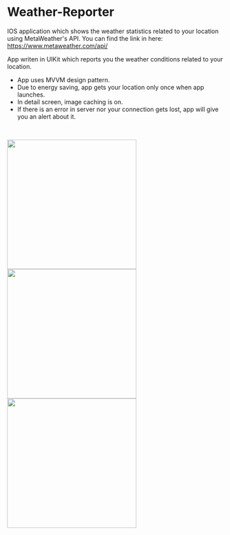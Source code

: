 # Weather-Reporter
IOS application which shows the weather statistics related to your location using MetaWeather's API. You can find the link in here: https://www.metaweather.com/api/

App writen in UIKit which reports you the weather conditions related to your location. 
- App uses MVVM design pattern.
- Due to energy saving, app gets your location only once when app launches.
- In detail screen, image caching is on.
- If there is an error in server nor your connection gets lost, app will give you an alert about it.
<br>

<p>
  <img src="https://i.imgur.com/xDDKMwp.jpeg" width="300">
  <img src="https://i.imgur.com/PneGrxV.jpg" width="300">

  <img src="https://i.imgur.com/j6PwVJT.jpeg" width="300">
</p>
